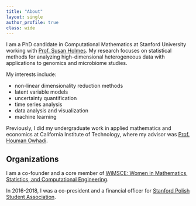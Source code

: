 ```yaml
---
title: "About"
layout: single
author_profile: true
class: wide
---
```



I am a PhD candidate in Computational Mathematics at Stanford University working
with  [Prof. Susan
Holmes](https://statweb.stanford.edu/~susan/susan_person.html). My research
focuses on statistical methods for analyzing high-dimensional heterogeneous data
with applications to genomics and microbiome studies.

My interests include:
- non-linear dimensionality reduction methods
- latent variable models
- uncertainty quantification
- time series analysis
- data analysis and visualization
- machine learning

Previously, I did my undergraduate work in applied mathematics and economics
at California Institute of Technology, where my advisor was
[Prof. Houman Owhadi](http://users.cms.caltech.edu/~owhadi/index.htm).

## Organizations

I am a co-founder and a core member of [WiMSCE: Women in Mathematics,
Statistics, and Computational Engineering](https://wimsce.stanford.edu/).

In 2016-2018, I was a co-president and a financial officer for
[Stanford Polish Student Association](https://orgsync.com/79672/chapter).
